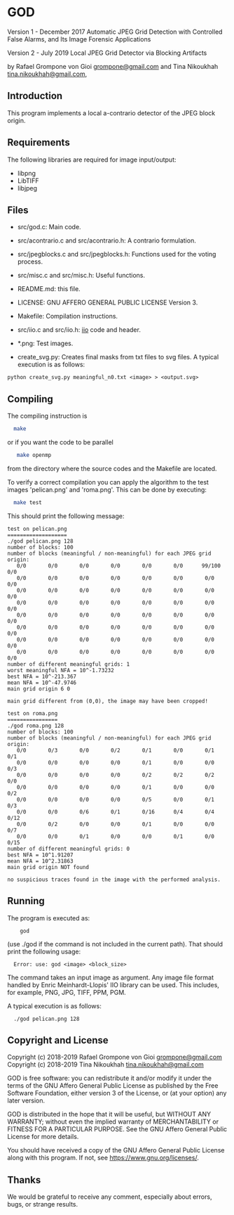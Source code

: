 GOD
===

Version 1 - December 2017
Automatic JPEG Grid Detection with Controlled False Alarms, and Its
Image Forensic Applications

Version 2 - July 2019
Local JPEG Grid Detector via Blocking Artifacts


by Rafael Grompone von Gioi <grompone@gmail.com>
and Tina Nikoukhah <tina.nikoukhah@gmail.com>,


Introduction
------------

This program implements a local a-contrario detector of the JPEG block origin.


Requirements
------------

The following libraries are required for image input/output:

  - libpng
  - LibTIFF
  - libjpeg


Files
-----

- src/god.c: Main code.

- src/acontrario.c and src/acontrario.h: A contrario formulation.

- src/jpegblocks.c and src/jpegblocks.h: Functions used for the voting process.

- src/misc.c and src/misc.h: Useful functions.

- README.md: this file.

- LICENSE: GNU AFFERO GENERAL PUBLIC LICENSE Version 3.

- Makefile: Compilation instructions.

- src/iio.c and src/iio.h: [iio](https://github.com/mnhrdt/iio) code and header.

- *.png: Test images.

- create_svg.py: Creates final masks from txt files to svg files. A typical execution is as follows:
```
python create_svg.py meaningful_n0.txt <image> > <output.svg>
```


Compiling
---------

The compiling instruction is
```bash
  make
```
or if you want the code to be parallel
```bash
   make openmp
```
from the directory where the source codes and the Makefile are located.

To verify a correct compilation you can apply the algorithm to the test images
'pelican.png' and 'roma.png'. This can be done by executing:
```bash
  make test
```

This should print the following message:
```
test on pelican.png
===================
./god pelican.png 128
number of blocks: 100
number of blocks (meaningful / non-meaningful) for each JPEG grid origin:
   0/0       0/0       0/0       0/0       0/0       0/0      99/100     0/0
   0/0       0/0       0/0       0/0       0/0       0/0       0/0       0/0
   0/0       0/0       0/0       0/0       0/0       0/0       0/0       0/0
   0/0       0/0       0/0       0/0       0/0       0/0       0/0       0/0
   0/0       0/0       0/0       0/0       0/0       0/0       0/0       0/0
   0/0       0/0       0/0       0/0       0/0       0/0       0/0       0/0
   0/0       0/0       0/0       0/0       0/0       0/0       0/0       0/0
   0/0       0/0       0/0       0/0       0/0       0/0       0/0       0/0
number of different meaningful grids: 1
worst meaningful NFA = 10^-1.73232
best NFA = 10^-213.367
mean NFA = 10^-47.9746
main grid origin 6 0

main grid different from (0,0), the image may have been cropped!

test on roma.png
================
./god roma.png 128
number of blocks: 100
number of blocks (meaningful / non-meaningful) for each JPEG grid origin:
   0/0       0/3       0/0       0/2       0/1       0/0       0/1       0/1
   0/0       0/0       0/0       0/0       0/1       0/0       0/0       0/3
   0/0       0/0       0/0       0/0       0/2       0/2       0/2       0/0
   0/0       0/0       0/0       0/0       0/1       0/0       0/0       0/2
   0/0       0/0       0/0       0/0       0/5       0/0       0/1       0/3
   0/0       0/0       0/6       0/1       0/16      0/4       0/4       0/12
   0/0       0/2       0/0       0/0       0/1       0/0       0/0       0/7
   0/0       0/0       0/1       0/0       0/0       0/1       0/0       0/15
number of different meaningful grids: 0
best NFA = 10^1.91207
mean NFA = 10^2.31863
main grid origin NOT found

no suspicious traces found in the image with the performed analysis.
```

Running
-------

The program is executed as:
```
    god
```

(use ./god if the command is not included in the current path).
That should print the following usage:

```
  Error: use: god <image> <block_size>
```

The command takes an input image as argument. Any image file format handled by
Enric Meinhardt-Llopis' IIO library can be used. This includes, for example,
PNG, JPG, TIFF, PPM, PGM.

A typical execution is as follows:
```
  ./god pelican.png 128
```

Copyright and License
---------------------

Copyright (c) 2018-2019 Rafael Grompone von Gioi grompone@gmail.com
Copyright (c) 2018-2019 Tina Nikoukhah tina.nikoukhah@gmail.com

GOD is free software: you can redistribute it and/or modify it under
the terms of the GNU Affero General Public License as published by the
Free Software Foundation, either version 3 of the License, or (at your
option) any later version.

GOD is distributed in the hope that it will be useful, but WITHOUT
ANY WARRANTY; without even the implied warranty of MERCHANTABILITY or
FITNESS FOR A PARTICULAR PURPOSE. See the GNU Affero General Public
License for more details.

You should have received a copy of the GNU Affero General Public
License along with this program. If not, see
https://www.gnu.org/licenses/.

Thanks
------

We would be grateful to receive any comment, especially about errors, bugs,
or strange results.
